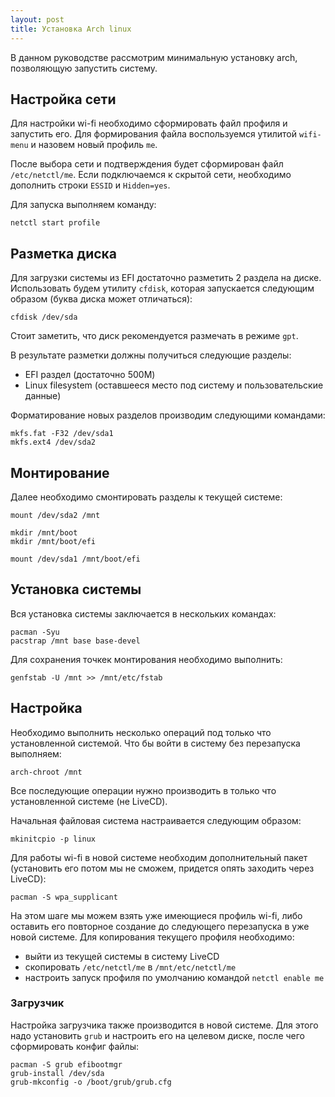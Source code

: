 ```yaml
---
layout: post
title: Установка Arch linux
---
```


В данном руководстве рассмотрим минимальную установку arch, позволяющую запустить систему.

## Настройка сети

Для настройки wi-fi необходимо сформировать файл профиля и запустить его. Для формирования файла воспользуемся утилитой `wifi-menu` и назовем новый профиль `me`.

После выбора сети и подтверждения будет сформирован файл `/etc/netctl/me`. Если подключаемся к скрытой сети, необходимо дополнить строки `ESSID` и `Hidden=yes`.

Для запуска выполняем команду:

```
netctl start profile
```

## Разметка диска

Для загрузки системы из EFI достаточно разметить 2 раздела на диске. Использовать будем утилиту `cfdisk`, которая запускается следующим образом (буква диска может отличаться):

```
cfdisk /dev/sda
```

Стоит заметить, что диск рекомендуется размечать в режиме `gpt`.

В результате разметки должны получиться следующие разделы:
  * EFI раздел (достаточно 500M)
  * Linux filesystem (оставшееся место под систему и пользовательские данные)

Форматирование новых разделов производим следующими командами:

```
mkfs.fat -F32 /dev/sda1
mkfs.ext4 /dev/sda2
```

## Mонтирование

Далее необходимо смонтировать разделы к текущей системе:

```
mount /dev/sda2 /mnt

mkdir /mnt/boot
mkdir /mnt/boot/efi

mount /dev/sda1 /mnt/boot/efi
```

## Установка системы

Вся установка системы заключается в нескольких командах:

```
pacman -Syu
pacstrap /mnt base base-devel
```

Для сохранения точкек монтирования необходимо выполнить:

```
genfstab -U /mnt >> /mnt/etc/fstab
```

## Настройка

Необходимо выполнить несколько операций под только что установленной системой. Что бы войти в систему без перезапуска выполняем:

```
arch-chroot /mnt
```

Все последующие операции нужно производить в только что установленной системе (не LiveCD).

Начальная файловая система настраивается следующим образом:

```
mkinitcpio -p linux
```

Для работы wi-fi в новой системе необходим дополнительный пакет (установить его потом мы не сможем, придется опять заходить через LiveCD):

```
pacman -S wpa_supplicant
```

На этом шаге мы можем взять уже имеющиеся профиль wi-fi, либо оставить его повторное создание до следующего перезапуска в уже новой системе. Для копирования текущего профиля необходимо:
  * выйти из текущей системы в систему LiveCD
  * скопировать `/etc/netctl/me` в `/mnt/etc/netctl/me`
  * настроить запуск профиля по умолчанию командой `netctl enable me`

### Загрузчик

Настройка загрузчика также производится в новой системе. Для этого надо установить `grub` и настроить его на целевом диске, после чего сформировать конфиг файлы:

```
pacman -S grub efibootmgr
grub-install /dev/sda
grub-mkconfig -o /boot/grub/grub.cfg
```
